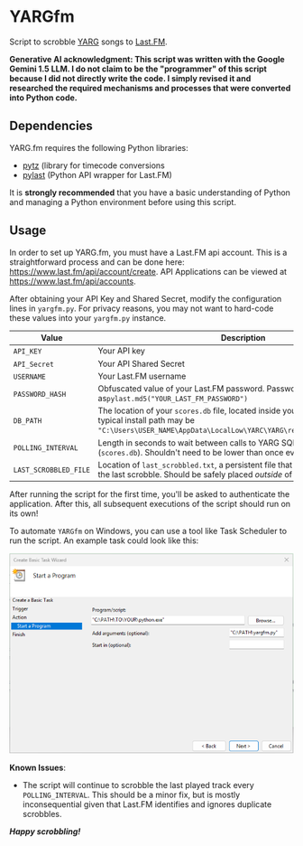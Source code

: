 # YARGfm
Script to scrobble [YARG](https://yarg.in/) songs to [Last.FM](https://www.last.fm/). 
 
**Generative AI acknowledgment: This script was written with the Google Gemini 1.5 LLM. I do not claim to be the "programmer" of this script because I did not directly write the code. I simply revised it and researched the required mechanisms and processes that were converted into Python code.**

## Dependencies
YARG.fm requires the following Python libraries:
* [pytz](https://pypi.org/project/pytz/) (library for timecode conversions
* [pylast](https://github.com/pylast/pylast) (Python API wrapper for Last.FM)

It is **strongly recommended** that you have a basic understanding of Python and managing a Python environment before using this script.
## Usage
In order to set up YARG.fm, you must have a Last.FM api account. This is a straightforward process and can be done here: https://www.last.fm/api/account/create. API Applications can be viewed at https://www.last.fm/api/accounts.

After obtaining your API Key and Shared Secret, modify the configuration lines in `yargfm.py`. For privacy reasons, you may not want to hard-code these values into your `yargfm.py` instance.

| Value                 | Description                                                                                                                                                                            |
|-----------------------|----------------------------------------------------------------------------------------------------------------------------------------------------------------------------------------|
| `API_KEY`             | Your API key                                                                                                                                                                           |
| `API_Secret`          | Your API Shared Secret                                                                                                                                                                 |
| `USERNAME`            | Your Last.FM username                                                                                                                                                                  |
| `PASSWORD_HASH`       | Obfuscated value of your Last.FM password. Password should be inserted as`pylast.md5("YOUR_LAST_FM_PASSWORD")`                                                                         |
| `DB_PATH`             | The location of your `scores.db` file, located inside your YARG installation. A typical install path may be `"C:\Users\USER_NAME\AppData\LocalLow\YARC\YARG\release\scores\scores.db"` |
| `POLLING_INTERVAL`    | Length in seconds to wait between calls to YARG SQLite database (`scores.db`). Shouldn't need to be lower than once every 60 seconds.                                                  |
| `LAST_SCROBBLED_FILE` | Location of `last_scrobbled.txt`, a persistent file that holds the timestamp of the last scrobble. Should be safely placed *outside* of the YARG directory.                            |

After running the script for the first time, you'll be asked to authenticate the application. After this, all subsequent executions of the script should run on its own!

To automate `YARGfm` on Windows, you can use a tool like Task Scheduler to run the script. An example task could look like this:

![alt text](image.png)

**Known Issues**:
* The script will continue to scrobble the last played track every `POLLING_INTERVAL`. This should be a minor fix, but is mostly inconsequential given that Last.FM identifies and ignores duplicate scrobbles.


***Happy scrobbling!***
